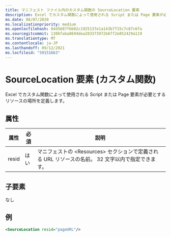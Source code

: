 ```yaml
---
title: マニフェスト ファイル内のカスタム関数の SourceLocation 要素
description: Excel でカスタム関数によって使用される Script または Page 要素が必要とするリソースの場所を定義します。
ms.date: 08/07/2020
ms.localizationpriority: medium
ms.openlocfilehash: 84d5607fbb02c1925137e1a143b7715c7c87c6fa
ms.sourcegitcommit: 1306faba8694dea203373972b6ff2e852429a119
ms.translationtype: MT
ms.contentlocale: ja-JP
ms.lasthandoff: 09/12/2021
ms.locfileid: "59151663"
---
```

# <a name="sourcelocation-element-custom-functions"></a>SourceLocation 要素 (カスタム関数)

Excel でカスタム関数によって使用される Script または Page 要素が必要とするリソースの場所を定義します。

## <a name="attributes"></a>属性

| 属性 | 必須 | 説明                                                                          |
|-----------|----------|--------------------------------------------------------------------------------------|
| resid     | はい      | マニフェストの &lt;Resources&gt; セクションで定義される URL リソースの名前。 32 文字以内で指定できます。 |

## <a name="child-elements"></a>子要素

なし

## <a name="example"></a>例

```xml
<SourceLocation resid="pageURL"/>
```
